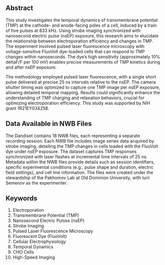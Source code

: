 ## Abstract

This study investigates the temporal dynamics of transmembrane potential (TMP) at the cathode- and anode-facing poles of a cell, induced by a train of five pulses at 833 kHz. Using strobe imaging synchronized with nanosecond electric pulse (nsEP) exposure, this research aims to elucidate the relationship between electroporation efficiency and changes in TMP. The experiment involved pulsed laser fluorescence microscopy with voltage-sensitive FluoVolt dye-loaded cells that can respond to TMP changes within nanoseconds. The dye’s high sensitivity (approximately 10% deltaF/F per 100 mV) enables precise measurements of TMP kinetics during and after nsEP exposure.

The methodology employed pulsed laser fluorescence, with a single short pulse delivered at precise 25 ns intervals relative to the nsEP. The camera shutter timing was optimized to capture one TMP image per nsEP exposure, allowing detailed temporal mapping. Results could significantly enhance the understanding of TMP charging and relaxation behaviors, crucial for optimizing electroporation efficiency. This study was supported by NIH grant 1R21EY034258.

## Data Available in NWB Files

The Dandiset contains 18 NWB files, each representing a separate recording session. Each NWB file includes image series data acquired by strobe imaging, detailing the TMP changes in cells loaded with the FluoVolt dye under nsEP exposure. The dataset captures TMP responses synchronized with laser flashes at incremental time intervals of 25 ns. Metadata within the NWB files provide details such as session identifiers, specific experimental conditions (e.g., pulse shape and duration, electric field settings), and cell line information. The files were created under the stewardship of the Pakhomov Lab at Old Dominion University, with Iurii Semenov as the experimenter.

## Keywords

1. Electroporation
2. Transmembrane Potential (TMP)
3. Nanosecond Electric Pulses (nsEP)
4. Strobe Imaging
5. Pulsed Laser Fluorescence Microscopy
6. Fluorescent Dye (FluoVolt)
7. Cellular Electrophysiology
8. Temporal Dynamics
9. CHO Cells
10. High-Speed Imaging